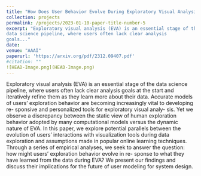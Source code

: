 ```yaml
---
title: "How Does User Behavior Evolve During Exploratory Visual Analysis?"
collection: projects
permalink: /projects/2023-01-10-paper-title-number-5
excerpt: "Exploratory visual analysis (EVA) is an essential stage of the
data science pipeline, where users often lack clear analysis
goals..."
date: 
venue: "AAAI"
paperurl: 'https://arxiv.org/pdf/2312.09407.pdf'
#citation: "" 
![HEAD-Image.png](HEAD-Image.png)
---
```

Exploratory visual analysis (EVA) is an essential stage of the
data science pipeline, where users often lack clear analysis
goals at the start and iteratively refine them as they learn
more about their data. Accurate models of users’ exploration
behavior are becoming increasingly vital to developing re-
sponsive and personalized tools for exploratory visual analy-
sis. Yet we observe a discrepancy between the static view of
human exploration behavior adopted by many computational
models versus the dynamic nature of EVA. In this paper, we
explore potential parallels between the evolution of users’
interactions with visualization tools during data exploration
and assumptions made in popular online learning techniques.
Through a series of empirical analyses, we seek to answer the
question: how might users’ exploration behavior evolve in re-
sponse to what they have learned from the data during EVA?
We present our findings and discuss their implications for the
future of user modeling for system design.